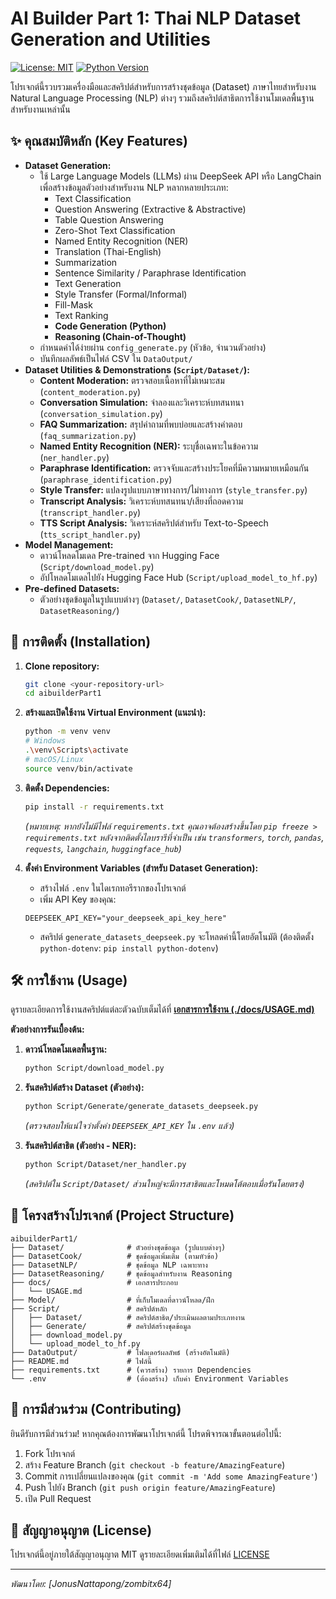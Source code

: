 # AI Builder Part 1: Thai NLP Dataset Generation and Utilities

[![License: MIT](https://img.shields.io/badge/License-MIT-blue.svg)](LICENSE)
[![Python Version](https://img.shields.io/badge/python-3.8%2B-brightgreen.svg)](https://www.python.org/)

โปรเจกต์นี้รวบรวมเครื่องมือและสคริปต์สำหรับการสร้างชุดข้อมูล (Dataset) ภาษาไทยสำหรับงาน Natural Language Processing (NLP) ต่างๆ รวมถึงสคริปต์สาธิตการใช้งานโมเดลพื้นฐานสำหรับงานเหล่านั้น

## ✨ คุณสมบัติหลัก (Key Features)

*   **Dataset Generation:**
    *   ใช้ Large Language Models (LLMs) ผ่าน DeepSeek API หรือ LangChain เพื่อสร้างข้อมูลตัวอย่างสำหรับงาน NLP หลากหลายประเภท:
        *   Text Classification
        *   Question Answering (Extractive & Abstractive)
        *   Table Question Answering
        *   Zero-Shot Text Classification
        *   Named Entity Recognition (NER)
        *   Translation (Thai-English)
        *   Summarization
        *   Sentence Similarity / Paraphrase Identification
        *   Text Generation
        *   Style Transfer (Formal/Informal)
        *   Fill-Mask
        *   Text Ranking
        *   **Code Generation (Python)**
        *   **Reasoning (Chain-of-Thought)**
    *   กำหนดค่าได้ง่ายผ่าน `config_generate.py` (หัวข้อ, จำนวนตัวอย่าง)
    *   บันทึกผลลัพธ์เป็นไฟล์ CSV ใน `DataOutput/`
*   **Dataset Utilities & Demonstrations (`Script/Dataset/`):**
    *   **Content Moderation:** ตรวจสอบเนื้อหาที่ไม่เหมาะสม (`content_moderation.py`)
    *   **Conversation Simulation:** จำลองและวิเคราะห์บทสนทนา (`conversation_simulation.py`)
    *   **FAQ Summarization:** สรุปคำถามที่พบบ่อยและสร้างคำตอบ (`faq_summarization.py`)
    *   **Named Entity Recognition (NER):** ระบุชื่อเฉพาะในข้อความ (`ner_handler.py`)
    *   **Paraphrase Identification:** ตรวจจับและสร้างประโยคที่มีความหมายเหมือนกัน (`paraphrase_identification.py`)
    *   **Style Transfer:** แปลงรูปแบบภาษาทางการ/ไม่ทางการ (`style_transfer.py`)
    *   **Transcript Analysis:** วิเคราะห์บทสนทนา/เสียงที่ถอดความ (`transcript_handler.py`)
    *   **TTS Script Analysis:** วิเคราะห์สคริปต์สำหรับ Text-to-Speech (`tts_script_handler.py`)
*   **Model Management:**
    *   ดาวน์โหลดโมเดล Pre-trained จาก Hugging Face (`Script/download_model.py`)
    *   อัปโหลดโมเดลไปยัง Hugging Face Hub (`Script/upload_model_to_hf.py`)
*   **Pre-defined Datasets:**
    *   ตัวอย่างชุดข้อมูลในรูปแบบต่างๆ (`Dataset/`, `DatasetCook/`, `DatasetNLP/`, `DatasetReasoning/`)

## 🚀 การติดตั้ง (Installation)

1.  **Clone repository:**
    ```bash
    git clone <your-repository-url>
    cd aibuilderPart1
    ```
2.  **สร้างและเปิดใช้งาน Virtual Environment (แนะนำ):**
    ```bash
    python -m venv venv
    # Windows
    .\venv\Scripts\activate
    # macOS/Linux
    source venv/bin/activate
    ```
3.  **ติดตั้ง Dependencies:**
    ```bash
    pip install -r requirements.txt
    ```
    *(หมายเหตุ: หากยังไม่มีไฟล์ `requirements.txt` คุณอาจต้องสร้างขึ้นโดย `pip freeze > requirements.txt` หลังจากติดตั้งไลบรารีที่จำเป็น เช่น `transformers`, `torch`, `pandas`, `requests`, `langchain`, `huggingface_hub`)*

4.  **ตั้งค่า Environment Variables (สำหรับ Dataset Generation):**
    *   สร้างไฟล์ `.env` ในไดเรกทอรีรากของโปรเจกต์
    *   เพิ่ม API Key ของคุณ:
      ```dotenv
      DEEPSEEK_API_KEY="your_deepseek_api_key_here"
      ```
    *   สคริปต์ `generate_datasets_deepseek.py` จะโหลดค่านี้โดยอัตโนมัติ (ต้องติดตั้ง `python-dotenv`: `pip install python-dotenv`)

## 🛠️ การใช้งาน (Usage)

ดูรายละเอียดการใช้งานสคริปต์แต่ละตัวฉบับเต็มได้ที่ [**เอกสารการใช้งาน (./docs/USAGE.md)**](./docs/USAGE.md)

**ตัวอย่างการรันเบื้องต้น:**

1.  **ดาวน์โหลดโมเดลพื้นฐาน:**
    ```bash
    python Script/download_model.py
    ```
2.  **รันสคริปต์สร้าง Dataset (ตัวอย่าง):**
    ```bash
    python Script/Generate/generate_datasets_deepseek.py
    ```
    *(ตรวจสอบให้แน่ใจว่าตั้งค่า `DEEPSEEK_API_KEY` ใน `.env` แล้ว)*

3.  **รันสคริปต์สาธิต (ตัวอย่าง - NER):**
    ```bash
    python Script/Dataset/ner_handler.py
    ```
    *(สคริปต์ใน `Script/Dataset/` ส่วนใหญ่จะมีการสาธิตและโหมดโต้ตอบเมื่อรันโดยตรง)*

## 📁 โครงสร้างโปรเจกต์ (Project Structure)

```
aibuilderPart1/
├── Dataset/              # ตัวอย่างชุดข้อมูล (รูปแบบต่างๆ)
├── DatasetCook/          # ชุดข้อมูลเพิ่มเติม (ตามหัวข้อ)
├── DatasetNLP/           # ชุดข้อมูล NLP เฉพาะทาง
├── DatasetReasoning/     # ชุดข้อมูลสำหรับงาน Reasoning
├── docs/                 # เอกสารประกอบ
│   └── USAGE.md
├── Model/                # ที่เก็บโมเดลที่ดาวน์โหลด/ฝึก
├── Script/               # สคริปต์หลัก
│   ├── Dataset/          # สคริปต์สาธิต/ประเมินผลตามประเภทงาน
│   ├── Generate/         # สคริปต์สร้างชุดข้อมูล
│   ├── download_model.py
│   └── upload_model_to_hf.py
├── DataOutput/           # โฟลเดอร์ผลลัพธ์ (สร้างอัตโนมัติ)
├── README.md             # ไฟล์นี้
├── requirements.txt      # (ควรสร้าง) รายการ Dependencies
└── .env                  # (ต้องสร้าง) เก็บค่า Environment Variables
```

## 🤝 การมีส่วนร่วม (Contributing)

ยินดีรับการมีส่วนร่วม! หากคุณต้องการพัฒนาโปรเจกต์นี้ โปรดพิจารณาขั้นตอนต่อไปนี้:

1.  Fork โปรเจกต์
2.  สร้าง Feature Branch (`git checkout -b feature/AmazingFeature`)
3.  Commit การเปลี่ยนแปลงของคุณ (`git commit -m 'Add some AmazingFeature'`)
4.  Push ไปยัง Branch (`git push origin feature/AmazingFeature`)
5.  เปิด Pull Request

## 📄 สัญญาอนุญาต (License)

โปรเจกต์นี้อยู่ภายใต้สัญญาอนุญาต MIT ดูรายละเอียดเพิ่มเติมได้ที่ไฟล์ [LICENSE](LICENSE)

---

_พัฒนาโดย: [JonusNattapong/zombitx64]_